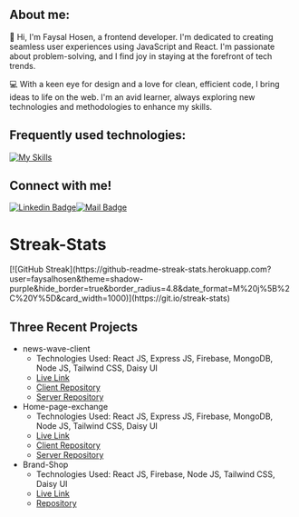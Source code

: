 

## About me:
👋 Hi, I'm Faysal Hosen, a frontend developer. I'm dedicated to creating seamless user experiences using JavaScript and React. I'm passionate about problem-solving, and I find joy in staying at the forefront of tech trends.

💻 With a keen eye for design and a love for clean, efficient code, I bring ideas to life on the web. I'm an avid learner, always exploring new technologies and methodologies to enhance my skills.

## Frequently used technologies:
[![My Skills](https://skillicons.dev/icons?i=html,css,js,tailwind,react,firebase,express,mongo,nodejs,git,figma)](https://skillicons.dev)

## Connect with me!

[![Linkedin Badge](https://img.shields.io/badge/LinkedIn-0077B5?style=for-the-badge&logo=linkedin&logoColor=white)](https://www.linkedin.com/in/faysal-hosen/)[![Mail Badge](https://img.shields.io/badge/Gmail-D14836?style=for-the-badge&logo=gmail&logoColor=white)](mailto:faysalhosen7025@gmail.com)


<h1>Streak-Stats</h1>
[![GitHub Streak](https://github-readme-streak-stats.herokuapp.com?user=faysalhosen&theme=shadow-purple&hide_border=true&border_radius=4.8&date_format=M%20j%5B%2C%20Y%5D&card_width=1000)](https://git.io/streak-stats)

## Three Recent Projects
- news-wave-client
    * Technologies Used: React JS, Express JS, Firebase, MongoDB, Node JS, Tailwind CSS, Daisy UI
    * [Live Link](https://news-wave-af65c.web.app/) 
    * [Client Repository](https://github.com/faysalhosen/news-wave-client) 
    * [Server Repository](https://github.com/faysalhosen/news-wave-server)
- Home-page-exchange
    * Technologies Used: React JS, Express JS, Firebase, MongoDB, Node JS, Tailwind CSS, Daisy UI
    * [Live Link](https://home-page-exchange-c76d3.web.app/)
    * [Client Repository](https://github.com/faysalhosen/Home-page-exchange-client) 
    * [Server Repository](https://github.com/faysalhosen/Home-page-exchange-server)
- Brand-Shop
    * Technologies Used: React JS, Firebase, Node JS, Tailwind CSS, Daisy UI
    * [Live Link](https://brand-shop-6bcb5.web.app/https://brand-shop-6bcb5.web.app/)
    * [Repository](https://github.com/faysalhosen/brand-shop-client) 

